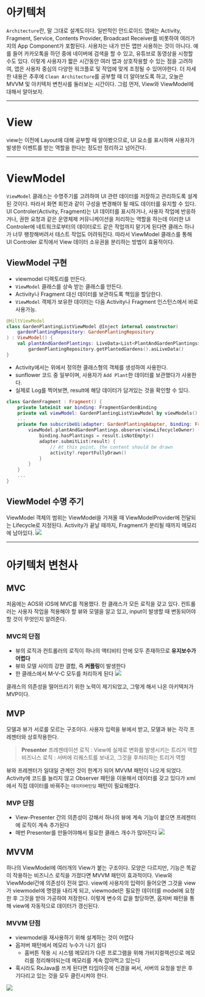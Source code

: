 <!-- title : [Android] MVVM -->
# **아키텍처**
<!-- <blockquote class="callout callout_default" style="background: #7B9CCF; color: black; padding: 10px">
  <h6>💡 본 내용은 SWM 멘토링을 기반으로 작성</h6>
</blockquote> -->
`Architecture`란, 말 그대로 설계도이다. 일반적인 안드로이드 앱에는 Activity, Fragment, Service, Contents Provider, Broadcast Receiver를 비롯하여 여러가지의 App Component가 포함된다. 사용자는 내가 만든 앱만 사용하는 것이 아니다. 예를 들어 카카오톡을 하던 중에 네이버에 검색을 할 수 있고, 유튜브로 동영상을 시청할 수도 있다. 이렇게 사용자가 짧은 시간동안 여러 앱과 상호작용할 수 있는 점을 고려하여, 앱은 사용자 중심의 다양한 워크플로 및 작업에 맞게 조정될 수 있어야한다.
더 자세한 내용은 추후에 `Clean Architecture`를 공부할 때 더 알아보도록 하고, 오늘은 MVVM 및 아키텍처 변천사를 둘러보는 시간이다.
그럼 먼저, View와 ViewModel에 대해서 알아보자.

---
# View
view는 이전에 Layout에 대해 공부할 때 알아봤으므로, UI 요소를 표시하며 사용자가 발생한 이벤트를 받는 역할을 한다는 정도만 정리하고 넘어간다.

---

# ViewModel
`ViewModel` 클래스는 수명주기를 고려하여 UI 관련 데이터를 저장하고 관리하도록 설계된 것이다. 따라서 화면 회전과 같이 구성을 변경해야 될 때도 데이터를 유지할 수 있다. UI Controler(Activity, Fragment)는 UI 데이터를 표시하거나, 사용자 작업에 반응하거나, 권한 요청과 같은 운영체제 커뮤니케이션을 처리하는 역할을 하는데 이러한 UI Controler에 네트워크로부터의 데이터로드 같은 작업까지 맡기게 된다면 클래스 하나가 너무 팽창해버려서 테스트 작업도 어려워진다. 따라서 ViewModel 클래스를 통해 UI Controler 로직에서 View 데이터 소유권을 분리하는 방법이 효율적이다.
## ViewModel 구현
- viewmodel 디렉토리를 만든다.
- `ViewModel` 클래스를 상속 받는 클래스를 만든다.
- Activity나 Fragment 대신 데이터를 보관하도록 책임을 할당한다.
- `ViewModel` 객체가 보유한 데이터는 다음 Activity나 Fragment 인스턴스에서 바로 사용가능.
```kotlin
@HiltViewModel
class GardenPlantingListViewModel @Inject internal constructor(
    gardenPlantingRepository: GardenPlantingRepository
) : ViewModel() {
    val plantAndGardenPlantings: LiveData<List<PlantAndGardenPlantings>> =
        gardenPlantingRepository.getPlantedGardens().asLiveData()
}
```
- Activity에서는 위에서 정의한 클래스형의 객체를 생성하여 사용한다.
- sunflower 코드 중 일부이며, 사용자가 `Add Plant`한 데이터를 보관했다가 사용한다.
- 실제로 Log를 찍어보면, result에 해당 데이터가 담겨있는 것을 확인할 수 있다.
```kotlin 
class GardenFragment : Fragment() {
    private lateinit var binding: FragmentGardenBinding
    private val viewModel: GardenPlantingListViewModel by viewModels()
    ...
    private fun subscribeUi(adapter: GardenPlantingAdapter, binding: FragmentGardenBinding) {
        viewModel.plantAndGardenPlantings.observe(viewLifecycleOwner) { result ->
            binding.hasPlantings = result.isNotEmpty()
            adapter.submitList(result) {
                // At this point, the content should be drawn
                activity?.reportFullyDrawn()
            }
        }
    }
    ...
}
```
## ViewModel 수명 주기
ViewModel 객체의 범위는 ViewModel을 가져올 때 ViewModelProvider에 전달되는 Lifecycle로 지정된다. Activity가 끝날 때까지, Fragment가 분리될 때까지 메모리에 남아있다.
![](https://developer.android.com/images/topic/libraries/architecture/viewmodel-lifecycle.png?hl=ko)

---

# 아키텍처 변천사
## MVC
처음에는 AOS와 iOS에 MVC를 적용했다.
한 클래스가 모든 로직을 갖고 있다. 컨트롤러는 사용자 작업을 적용해야 할 뷰와 모델을 알고 있고, input이 발생할 때 변동되어야 할 것이 무엇인지 알려준다.
### MVC의 단점
- 뷰의 로직과 컨트롤러의 로직이 하나의 액티비티 안에 모두 존재하므로 **유지보수가 어렵다**
- 뷰와 모델 사이의 강한 결합, 즉 **커플링**이 발생한다
- 한 클래스에서 M-V-C 모두를 처리하게 된다
![](https://magi82.github.io/images/2017-2-24-android-mvc-mvp-mvvm/mvc.png)

클래스의 의존성을 떨어뜨리기 위한 노력이 제기되었고, 그렇게 해서 나온 아키텍처가 MVP이다.
## MVP
모델과 뷰가 서로를 모르는 구조이다.
사용자 입력을 뷰에서 받고, 모델과 뷰는 각각 프레젠터와 상호작용한다.
> **Presenter**
> 프레젠테이션 로직 : View에 실제로 변화를 발생시키는 트리거 역할
> 비즈니스 로직 : 서버에 리퀘스트를 보내고, 그것을 후처리하는 트리거 역할

뷰와 프레젠터가 일대일 관계인 것이 한계가 되어 MVVM 패턴이 나오게 되었다. Activity에 코드를 늘리지 않고 Observer 패턴을 이용해서 데이터를 갖고 있다가 xml에서 직접 데이터를 바꿔주는 `데이터바인딩` 패턴이 필요해졌다.

### MVP 단점
- View-Presenter 간의 의존성이 강해서 하나의 뷰에 계속 기능이 붙으면 프레젠터에 로직이 계속 추가된다
- 매번 Presenter를 만들어야해서 필요한 클래스 개수가 많아진다
![](https://magi82.github.io/images/2017-2-24-android-mvc-mvp-mvvm/mvp.png)

## MVVM
하나의 ViewModel에 여러개의 View가 붙는 구조이다.
모양은 다르지만, 기능은 똑같이 작용하는 비즈니스 로직을 가졌다면 MVVM 패턴이 효과적이다.
View와 ViewModel간에 의존성이 전혀 없다. view에 사용자의 입력이 들어오면 그것을 view가 viewmodel에 명령을 내리게 되고, viewmodel은 필요한 데이터를 model에 요청한 후 그것을 받아 가공하여 저장한다. 이렇게 변수의 값을 할당하면, 옵저버 패턴을 통해 view에 자동적으로 데이터가 갱신된다.
### MVVM 단점
- viewmodel을 재사용하기 위해 설계하는 것이 어렵다
- 옵저버 패턴에서 메모리 누수가 나기 쉽다
  - 홈버튼 작용 시 시스템 메모리가 다른 프로그램을 위해 가비지컬렉션으로 메모리를 정리해야되는데 메모리를 계속 잡아먹고 있는다
- 혹시라도 RxJava를 쓰게 된다면 타임아웃에 신경을 써서, 서버의 요청을 받은 후 기다리고 있는 것을 모두 클린시켜야 한다.

![](https://magi82.github.io/images/2017-2-24-android-mvc-mvp-mvvm/mvvm.png)